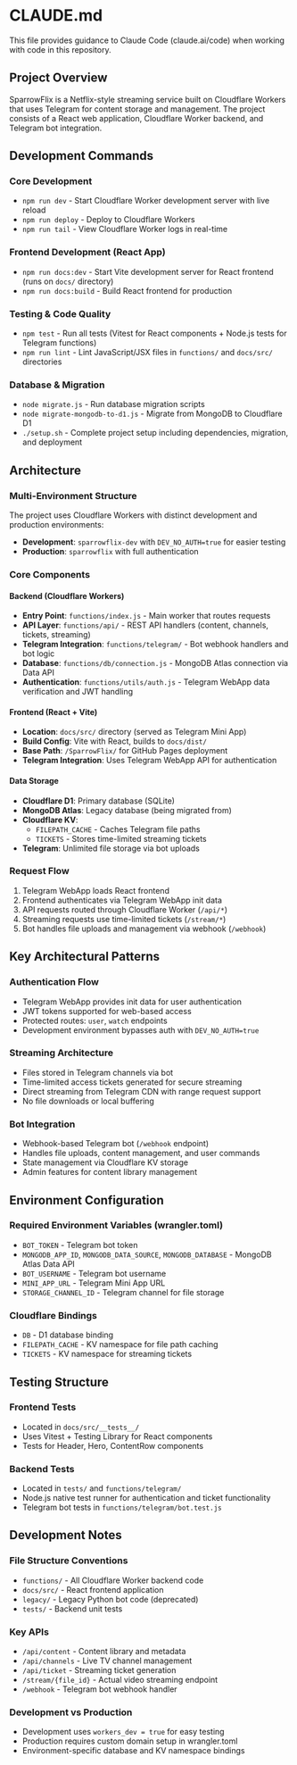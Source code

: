 # CLAUDE.md

This file provides guidance to Claude Code (claude.ai/code) when working with code in this repository.

## Project Overview

SparrowFlix is a Netflix-style streaming service built on Cloudflare Workers that uses Telegram for content storage and management. The project consists of a React web application, Cloudflare Worker backend, and Telegram bot integration.

## Development Commands

### Core Development
- `npm run dev` - Start Cloudflare Worker development server with live reload
- `npm run deploy` - Deploy to Cloudflare Workers
- `npm run tail` - View Cloudflare Worker logs in real-time

### Frontend Development (React App)
- `npm run docs:dev` - Start Vite development server for React frontend (runs on `docs/` directory)
- `npm run docs:build` - Build React frontend for production

### Testing & Code Quality
- `npm test` - Run all tests (Vitest for React components + Node.js tests for Telegram functions)
- `npm run lint` - Lint JavaScript/JSX files in `functions/` and `docs/src/` directories

### Database & Migration
- `node migrate.js` - Run database migration scripts
- `node migrate-mongodb-to-d1.js` - Migrate from MongoDB to Cloudflare D1
- `./setup.sh` - Complete project setup including dependencies, migration, and deployment

## Architecture

### Multi-Environment Structure
The project uses Cloudflare Workers with distinct development and production environments:
- **Development**: `sparrowflix-dev` with `DEV_NO_AUTH=true` for easier testing
- **Production**: `sparrowflix` with full authentication

### Core Components

#### Backend (Cloudflare Workers)
- **Entry Point**: `functions/index.js` - Main worker that routes requests
- **API Layer**: `functions/api/` - REST API handlers (content, channels, tickets, streaming)
- **Telegram Integration**: `functions/telegram/` - Bot webhook handlers and bot logic
- **Database**: `functions/db/connection.js` - MongoDB Atlas connection via Data API
- **Authentication**: `functions/utils/auth.js` - Telegram WebApp data verification and JWT handling

#### Frontend (React + Vite)
- **Location**: `docs/src/` directory (served as Telegram Mini App)
- **Build Config**: Vite with React, builds to `docs/dist/`
- **Base Path**: `/SparrowFlix/` for GitHub Pages deployment
- **Telegram Integration**: Uses Telegram WebApp API for authentication

#### Data Storage
- **Cloudflare D1**: Primary database (SQLite)
- **MongoDB Atlas**: Legacy database (being migrated from)
- **Cloudflare KV**: 
  - `FILEPATH_CACHE` - Caches Telegram file paths
  - `TICKETS` - Stores time-limited streaming tickets
- **Telegram**: Unlimited file storage via bot uploads

### Request Flow
1. Telegram WebApp loads React frontend
2. Frontend authenticates via Telegram WebApp init data
3. API requests routed through Cloudflare Worker (`/api/*`)
4. Streaming requests use time-limited tickets (`/stream/*`)
5. Bot handles file uploads and management via webhook (`/webhook`)

## Key Architectural Patterns

### Authentication Flow
- Telegram WebApp provides init data for user authentication
- JWT tokens supported for web-based access
- Protected routes: `user`, `watch` endpoints
- Development environment bypasses auth with `DEV_NO_AUTH=true`

### Streaming Architecture
- Files stored in Telegram channels via bot
- Time-limited access tickets generated for secure streaming
- Direct streaming from Telegram CDN with range request support
- No file downloads or local buffering

### Bot Integration
- Webhook-based Telegram bot (`/webhook` endpoint)
- Handles file uploads, content management, and user commands
- State management via Cloudflare KV storage
- Admin features for content library management

## Environment Configuration

### Required Environment Variables (wrangler.toml)
- `BOT_TOKEN` - Telegram bot token
- `MONGODB_APP_ID`, `MONGODB_DATA_SOURCE`, `MONGODB_DATABASE` - MongoDB Atlas Data API
- `BOT_USERNAME` - Telegram bot username
- `MINI_APP_URL` - Telegram Mini App URL
- `STORAGE_CHANNEL_ID` - Telegram channel for file storage

### Cloudflare Bindings
- `DB` - D1 database binding
- `FILEPATH_CACHE` - KV namespace for file path caching
- `TICKETS` - KV namespace for streaming tickets

## Testing Structure

### Frontend Tests
- Located in `docs/src/__tests__/`
- Uses Vitest + Testing Library for React components
- Tests for Header, Hero, ContentRow components

### Backend Tests
- Located in `tests/` and `functions/telegram/`
- Node.js native test runner for authentication and ticket functionality
- Telegram bot tests in `functions/telegram/bot.test.js`

## Development Notes

### File Structure Conventions
- `functions/` - All Cloudflare Worker backend code
- `docs/src/` - React frontend application
- `legacy/` - Legacy Python bot code (deprecated)
- `tests/` - Backend unit tests

### Key APIs
- `/api/content` - Content library and metadata
- `/api/channels` - Live TV channel management  
- `/api/ticket` - Streaming ticket generation
- `/stream/{file_id}` - Actual video streaming endpoint
- `/webhook` - Telegram bot webhook handler

### Development vs Production
- Development uses `workers_dev = true` for easy testing
- Production requires custom domain setup in wrangler.toml
- Environment-specific database and KV namespace bindings